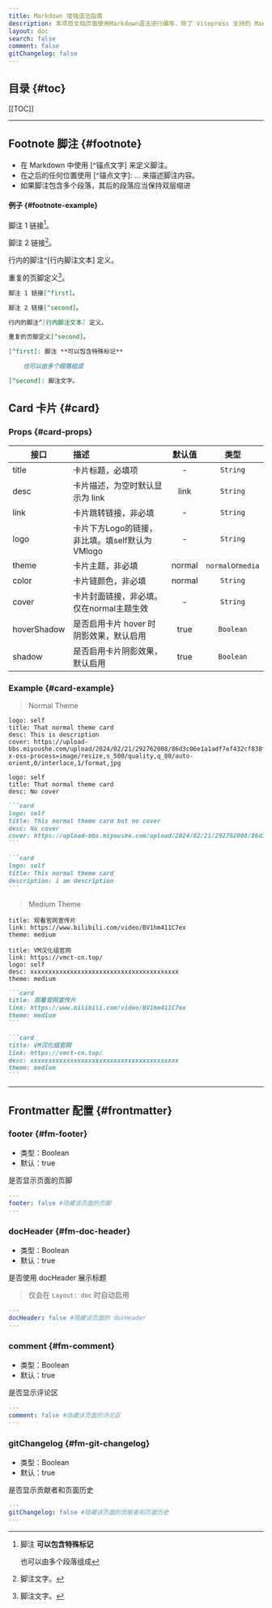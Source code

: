 ```yaml
---
title: Markdown 增强语法指南
description: 本项目文档页面使用Markdown语法进行编写，除了 Vitepress 支持的 Markdown 基础组件之外我们额外添加和实现了一些特有语法和组件并在此演示
layout: doc
search: false
comment: false
gitChangelog: false
---
```


## 目录 {#toc}

[[TOC]]

---

## Footnote 脚注 {#footnote}

- 在 Markdown 中使用 [^锚点文字] 来定义脚注。
- 在之后的任何位置使用 [^锚点文字]: ... 来描述脚注内容。
- 如果脚注包含多个段落，其后的段落应当保持双层缩进

#### 例子 {#footnote-example}

脚注 1 链接[^first]。

脚注 2 链接[^second]。

行内的脚注^[行内脚注文本] 定义。

重复的页脚定义[^second]。

[^first]: 脚注 **可以包含特殊标记**

    也可以由多个段落组成

[^second]: 脚注文字。

```md
脚注 1 链接[^first]。

脚注 2 链接[^second]。

行内的脚注^[行内脚注文本] 定义。

重复的页脚定义[^second]。

[^first]: 脚注 **可以包含特殊标记**

    也可以由多个段落组成

[^second]: 脚注文字。
```


## Card 卡片 {#card}

### Props {#card-props}

| 接口        | 描述                                             | 默认值 |       类型        |
| ----------- | :---------------------------------------------- | :----: | :--------------:  |
| title       | 卡片标题，必填项                                  |   -    |     `String`     |
| desc        | 卡片描述，为空时默认显示为 link                    |  link  |     `String`     |
| link        | 卡片跳转链接，非必填                              |   -    |     `String`     |
| logo        | 卡片下方Logo的链接，非比填。填self默认为VMlogo     |   -    |     `String`     |
| theme       | 卡片主题，非必填                                  | normal | `normal`or`media`|
| color       | 卡片链颜色，非必填                                | normal |     `String`     |
| cover       | 卡片封面链接，非必填。仅在normal主题生效           |   -    |     `String`     |
| hoverShadow | 是否启用卡片 hover 时阴影效果，默认启用            |  true  |     `Boolean`    |
| shadow      | 是否启用卡片阴影效果，默认启用                     |  true  |     `Boolean`    |

### Example {#card-example}

> Normal Theme

```card
logo: self
title: That normal theme card
desc: This is description
cover: https://upload-bbs.miyoushe.com/upload/2024/02/21/292762008/86d3c06e1a1adf7ef432cf838f7abb8c_7693471731342377565.png?x-oss-process=image/resize,s_500/quality,q_80/auto-orient,0/interlace,1/format,jpg
```

```card
logo: self
title: That normal theme card
desc: No cover
```

````md
```card
logo: self
title: This normal theme card but no cover
desc: No cover
cover: https://upload-bbs.miyoushe.com/upload/2024/02/21/292762008/86d3c06e1a1adf7ef432cf838f7abb8c_7693471731342377565.png?x-oss-process=image/resize,s_500/quality,q_80/auto-orient,0/interlace,1/format,jpg
```

```card
logo: self
title: This normal theme card
description: i am description
```
````

> Medium Theme

```card
title: 观看官网宣传片
link: https://www.bilibili.com/video/BV1hm411C7ex
theme: medium
```

```card
title: VM汉化组官网
link: https://vmct-cn.top/
logo: self
desc: xxxxxxxxxxxxxxxxxxxxxxxxxxxxxxxxxxxxxxxxx
theme: medium
```

````md
```card
title: 观看官网宣传片
link: https://www.bilibili.com/video/BV1hm411C7ex
theme: medium
```

```card
title: VM汉化组官网
link: https://vmct-cn.top/
desc: xxxxxxxxxxxxxxxxxxxxxxxxxxxxxxxxxxxxxxxxx
theme: medium
```
````

---

## Frontmatter 配置 {#frontmatter}

### footer {#fm-footer}

- 类型：Boolean
- 默认：true

是否显示页面的页脚

```yml
---
footer: false #隐藏该页面的页脚
---
```

### docHeader {#fm-doc-header}

- 类型：Boolean
- 默认：true

是否使用 docHeader 展示标题

> 仅会在 `Layout: doc` 时自动启用

```yml
---
docHeader: false #隐藏该页面的 docHeader
---
```

### comment {#fm-comment}

- 类型：Boolean
- 默认：true

是否显示评论区

```yml
---
comment: false #隐藏该页面的评论区
---
```

### gitChangelog {#fm-git-changelog}

- 类型：Boolean
- 默认：true

是否显示贡献者和页面历史

```yml
---
gitChangelog: false #隐藏该页面的贡献者和页面历史
---
```
